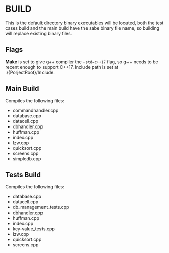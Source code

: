 # BUILD
This is the default directory binary executables will be located, both the test cases build and the main build have the sabe binary file name, so building will replace 
existing binary files.  

## Flags
**Make** is set to give g++ compiler the `-std=c++17` flag, so g++ needs to be recent enough to support C++17.
Include path is set at ./{PorjectRoot}/Include.

## Main Build
Compiles the following files:

* commandhandler.cpp
* database.cpp
* datacell.cpp
* dbhandler.cpp
* huffman.cpp
* index.cpp
* lzw.cpp
* quicksort.cpp
* screens.cpp
* simpledb.cpp

## Tests Build
Compiles the following files:

* database.cpp
* datacell.cpp
* db_management_tests.cpp
* dbhandler.cpp
* huffman.cpp
* index.cpp
* key-value_tests.cpp
* lzw.cpp
* quicksort.cpp
* screens.cpp